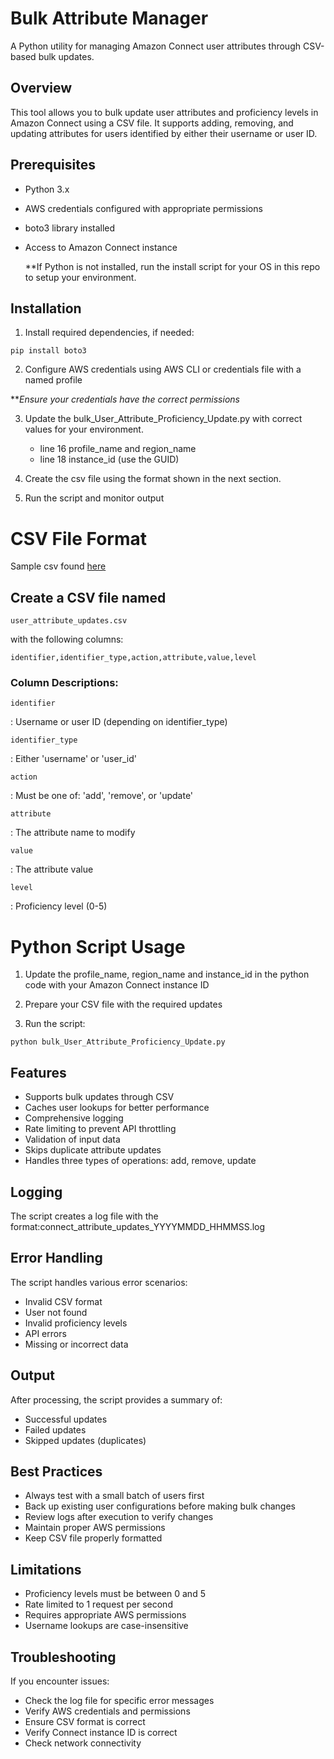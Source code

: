# Bulk Attribute Manager

A Python utility for managing Amazon Connect user attributes through CSV-based bulk updates.

## Overview

This tool allows you to bulk update user attributes and proficiency levels in Amazon Connect using a CSV file. It supports adding, removing, and updating attributes for users identified by either their username or user ID.

## Prerequisites

* Python 3.x
* AWS credentials configured with appropriate permissions
* boto3 library installed
* Access to Amazon Connect instance

  **If Python is not installed, run the install script for your OS in this repo to setup your environment.

## Installation

1. Install required dependencies, if needed:

```
pip install boto3
```

2. Configure AWS credentials using AWS CLI or credentials file with a named profile

***Ensure your credentials have the correct permissions*

3. Update the bulk_User_Attribute_Proficiency_Update.py with correct values for your environment.
    * line 16 profile_name and region_name
    * line 18 instance_id (use the GUID)

4. Create the csv file using the format shown in the next section.

5. Run the script and monitor output

# CSV File Format

Sample csv found [here](user_attribute_updates_template.csv)

## Create a CSV file named 

```
user_attribute_updates.csv
```

 with the following columns:

```
identifier,identifier_type,action,attribute,value,level
```

### Column Descriptions:

```
identifier
```

: Username or user ID (depending on identifier_type)

```
identifier_type
```

: Either 'username' or 'user_id'

```
action
```

: Must be one of: 'add', 'remove', or 'update'

```
attribute
```

: The attribute name to modify

```
value
```

: The attribute value

```
level
```

: Proficiency level (0-5)

# Python Script Usage

1. Update the profile_name, region_name and instance_id in the python code with your Amazon Connect instance ID


1. Prepare your CSV file with the required updates
2. Run the script:

```
python bulk_User_Attribute_Proficiency_Update.py
```

## Features

* Supports bulk updates through CSV
* Caches user lookups for better performance
* Comprehensive logging
* Rate limiting to prevent API throttling
* Validation of input data
* Skips duplicate attribute updates
* Handles three types of operations: add, remove, update

## Logging

The script creates a log file with the format:connect_attribute_updates_YYYYMMDD_HHMMSS.log

## Error Handling

The script handles various error scenarios:

* Invalid CSV format
* User not found
* Invalid proficiency levels
* API errors
* Missing or incorrect data

## Output

After processing, the script provides a summary of:

* Successful updates
* Failed updates
* Skipped updates (duplicates)

## Best Practices

* Always test with a small batch of users first
* Back up existing user configurations before making bulk changes
* Review logs after execution to verify changes
* Maintain proper AWS permissions
* Keep CSV file properly formatted

## Limitations

* Proficiency levels must be between 0 and 5
* Rate limited to 1 request per second
* Requires appropriate AWS permissions
* Username lookups are case-insensitive

## Troubleshooting

If you encounter issues:

* Check the log file for specific error messages
* Verify AWS credentials and permissions
* Ensure CSV format is correct
* Verify Connect instance ID is correct
* Check network connectivity





